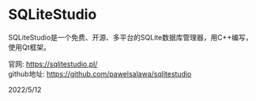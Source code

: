 # SQLiteStudio

SQLiteStudio是一个免费、开源、多平台的SQLite数据库管理器，用C++编写，使用Qt框架。  

官网: https://sqlitestudio.pl/  
github地址: https://github.com/pawelsalawa/sqlitestudio  



2022/5/12  
